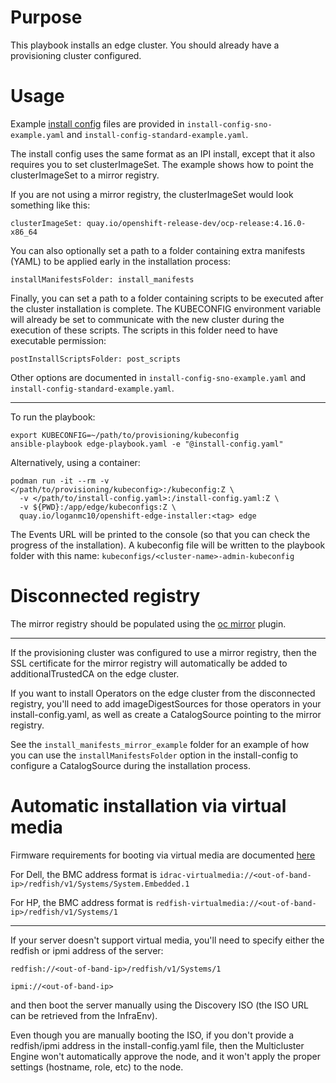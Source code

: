# Purpose
This playbook installs an edge cluster. You should already have a provisioning cluster configured.
# Usage
Example [install config](https://docs.openshift.com/container-platform/latest/installing/installing_bare_metal_ipi/ipi-install-installation-workflow.html#additional-resources_config) files are provided in ```install-config-sno-example.yaml``` and ```install-config-standard-example.yaml```.

The install config uses the same format as an IPI install, except that it also requires you to set clusterImageSet. The example shows how to point the clusterImageSet to a mirror registry.

If you are not using a mirror registry, the clusterImageSet would look something like this:
```
clusterImageSet: quay.io/openshift-release-dev/ocp-release:4.16.0-x86_64
```
You can also optionally set a path to a folder containing extra manifests (YAML) to be applied early in the installation process:
```
installManifestsFolder: install_manifests
```
Finally, you can set a path to a folder containing scripts to be executed after the cluster installation is complete. The KUBECONFIG environment variable will already be set to communicate with the new cluster during the execution of these scripts. The scripts in this folder need to have executable permission:
```
postInstallScriptsFolder: post_scripts
```
Other options are documented in ```install-config-sno-example.yaml``` and ```install-config-standard-example.yaml```.

---
To run the playbook:
```
export KUBECONFIG=~/path/to/provisioning/kubeconfig
ansible-playbook edge-playbook.yaml -e "@install-config.yaml"
```
Alternatively, using a container:
```
podman run -it --rm -v </path/to/provisioning/kubeconfig>:/kubeconfig:Z \
  -v </path/to/install-config.yaml>:/install-config.yaml:Z \
  -v ${PWD}:/app/edge/kubeconfigs:Z \
  quay.io/loganmc10/openshift-edge-installer:<tag> edge
```
The Events URL will be printed to the console (so that you can check the progress of the installation). A kubeconfig file will be written to the playbook folder with this name: ```kubeconfigs/<cluster-name>-admin-kubeconfig```
# Disconnected registry

The mirror registry should be populated using the [oc mirror](https://docs.openshift.com/container-platform/latest/disconnected/mirroring/about-installing-oc-mirror-v2.html) plugin.

---

If the provisioning cluster was configured to use a mirror registry, then the SSL certificate for the mirror registry will automatically be added to additionalTrustedCA on the edge cluster.

If you want to install Operators on the edge cluster from the disconnected registry, you'll need to add imageDigestSources for those operators in your install-config.yaml, as well as create a CatalogSource pointing to the mirror registry.

See the ```install_manifests_mirror_example``` folder for an example of how you can use the ```installManifestsFolder``` option in the install-config to configure a CatalogSource during the installation process.
# Automatic installation via virtual media
Firmware requirements for booting via virtual media are documented [here](https://docs.openshift.com/container-platform/latest/installing/installing_bare_metal_ipi/ipi-install-prerequisites.html#ipi-install-firmware-requirements-for-installing-with-virtual-media_ipi-install-prerequisites)

For Dell, the BMC address format is ```idrac-virtualmedia://<out-of-band-ip>/redfish/v1/Systems/System.Embedded.1```

For HP, the BMC address format is ```redfish-virtualmedia://<out-of-band-ip>/redfish/v1/Systems/1```

---
If your server doesn't support virtual media, you'll need to specify either the redfish or ipmi address of the server:

```redfish://<out-of-band-ip>/redfish/v1/Systems/1```

```ipmi://<out-of-band-ip>```

and then boot the server manually using the Discovery ISO (the ISO URL can be retrieved from the InfraEnv).

Even though you are manually booting the ISO, if you don't provide a redfish/ipmi address in the install-config.yaml file, then the Multicluster Engine won't automatically approve the node, and it won't apply the proper settings (hostname, role, etc) to the node.
